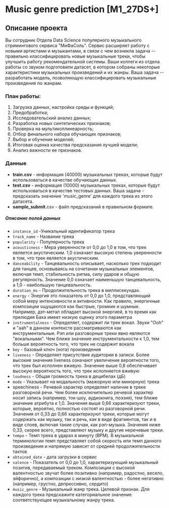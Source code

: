 # Music genre prediction [M1_27DS+]
## Описание проекта
Вы сотрудник Отдела Data Science популярного музыкального стримингового сервиса "МиФаСоль". Сервис расширяет работу с новыми артистами и музыкантами, в связи с чем возникла задача -- правильно классифицировать новые музыкальные треки, чтобы улучшить работу рекомендательной системы. Ваши коллеги из отдела работы со звуком подготовили датасет, в котором собраны некоторые характеристики музыкальных произведений и их жанры. Ваша задача -- разработать модель, позволяющую классифицировать музыкальные произведения по жанрам.

### План работы:
1. Загрузка данных, настройка среды и функций;
2. Предобработка;
3. Исследовательский анализ данных;
4. Разработка новых синтетических признаков;
5. Проверка на мультиколлинеарность;
6. Отбор финального набора обучающих признаков;
7. Выбор и обучение моделей;
8. Итоговая оценка качества предсказания лучшей модели;
9. Анализ важности ее признаков.

### Данные
* **train.csv** - информация (40000) музыкальных треках, которые будут использоваться в качестве обучающих данных.
* **test.csv** - информация (10000) музыкальных треках, которые будут использоваться в качестве тестовых данных. Ваша задача - предсказать значение 'music_genre' для каждого трека из этого датасета.
* **sample_submit**.csv - файл предсказаний в правильном формате.

##### Описание полей данных
* `instance_id` -Уникальный идентификатор трека
* `track_name` - Название трека
* `popularity` - Популярность трека
* `acousticness` - Мера уверенности от 0,0 до 1,0 в том, что трек является акустическим. 1,0 означает высокую степень уверенности в том, что трек является акустическим.
* `danceability` - Танцевальность описывает, насколько трек подходит для танцев, основываясь на сочетании музыкальных элементов, включая темп, стабильность ритма, силу ударов и общую регулярность. Значение 0,0 означает наименьшую танцевальность, а 1,0 - наибольшую танцевальность.
* `duration_ms` - Продолжительность трека в миллисекундах.
* `energy` - Энергия это показатель от 0,0 до 1,0, представляющий собой меру интенсивности и активности. Как правило, энергичные композиции ощущаются как быстрые, громкие и шумные. Например, дэт-метал обладает высокой энергией, в то время как прелюдия Баха имеет низкую оценку этого параметра
* `instrumentalness` - Определяет, содержит ли трек вокал. Звуки "Ooh" и "aah" в данном контексте рассматриваются как инструментальные. Рэп или разговорные треки явно являются "вокальными". Чем ближе значение инструментальности к 1,0, тем больше вероятность того, что трек не содержит вокала
* `key` - базовый ключ (нота) произведения
* `liveness` - Определяет присутствие аудитории в записи. Более высокие значения liveness означают увеличение вероятности того, что трек был исполнен вживую. Значение выше 0,8 обеспечивает высокую вероятность того, что трек исполняется вживую
* `loudness` - Общая громкость трека в децибелах (дБ)
* `mode` - Указывает на модальность (мажорную или минорную) трека
* speechiness - Речевой характер определяет наличие в треке разговорной речи. Чем более исключительно речевой характер носит запись (например, ток-шоу, аудиокнига, поэзия), тем ближе значение атрибута к 1,0. Значения выше 0,66 характеризуют треки, которые, вероятно, полностью состоят из разговорной речи. Значения от 0,33 до 0,66 характеризуют треки, которые могут содержать как музыку, так и речь, как в виде фрагментов, так и в виде слоев, включая такие случаи, как рэп-музыка. Значения ниже 0,33, скорее всего, представляют музыку и другие неречевые треки.
* `tempo` - Темп трека в ударах в минуту (BPM). В музыкальной терминологии темп представляет собой скорость или темп данного произведения и напрямую зависит от средней продолжительности тактов
* `obtained_date` - дата загрузки в сервис
* `valence` - Показатель от 0,0 до 1,0, характеризующий музыкальный позитив, передаваемый треком. Композиции с высокой валентностью звучат более позитивно (например, радостно, весело, эйфорично), а композиции с низкой валентностью - более негативно (например, грустно, депрессивно, сердито)
* `music_genre` - Музыкальный жанр трека. Целевой признак. Для каждого трека предскажите категориальное значение соответствующее музыкальному жанру трека.

